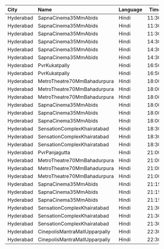 | City      | Name                          | Language |  Time | Type            | Price | Capacity | Booked |
| :-------- | :---------------------------- | :------- | ----: | :-------------- | ----: | -------: | -----: |
| Hyderabad | SapnaCinema35MmAbids          | Hindi    | 11:30 | Balcony         |  100₹ |      324 |    216 |
| Hyderabad | SapnaCinema35MmAbids          | Hindi    | 11:30 | Silver          |   70₹ |      228 |    164 |
| Hyderabad | SapnaCinema35MmAbids          | Hindi    | 11:30 | Bronze          |   50₹ |      144 |    144 |
| Hyderabad | SapnaCinema35MmAbids          | Hindi    | 14:30 | Balcony         |  100₹ |      324 |    217 |
| Hyderabad | SapnaCinema35MmAbids          | Hindi    | 14:30 | Silver          |   70₹ |      228 |    164 |
| Hyderabad | SapnaCinema35MmAbids          | Hindi    | 14:30 | Bronze          |   50₹ |      144 |    144 |
| Hyderabad | PvrKukatpally                 | Hindi    | 16:50 | Classic         |  150₹ |      135 |      3 |
| Hyderabad | PvrKukatpally                 | Hindi    | 16:50 | Recliner        |  250₹ |        9 |      1 |
| Hyderabad | MetroTheatre70MmBahadurpura   | Hindi    | 18:00 | Balcony         |  100₹ |      412 |    378 |
| Hyderabad | MetroTheatre70MmBahadurpura   | Hindi    | 18:00 | Silver          |   80₹ |      228 |    228 |
| Hyderabad | MetroTheatre70MmBahadurpura   | Hindi    | 18:00 | Bronze          |   40₹ |      144 |    144 |
| Hyderabad | SapnaCinema35MmAbids          | Hindi    | 18:00 | Balcony         |  100₹ |      324 |    216 |
| Hyderabad | SapnaCinema35MmAbids          | Hindi    | 18:00 | Silver          |   70₹ |      228 |    164 |
| Hyderabad | SapnaCinema35MmAbids          | Hindi    | 18:00 | Bronze          |   50₹ |      144 |    144 |
| Hyderabad | SensationComplexKhairatabad   | Hindi    | 18:30 | EcstasyClass    |  150₹ |      156 |     52 |
| Hyderabad | SensationComplexKhairatabad   | Hindi    | 18:30 | ColosseumClass  |  150₹ |      145 |     53 |
| Hyderabad | SensationComplexKhairatabad   | Hindi    | 18:30 | AscropolisClass |   80₹ |      189 |     51 |
| Hyderabad | PvrPanjagutta                 | Hindi    | 21:00 | Classic         |  150₹ |      141 |     13 |
| Hyderabad | MetroTheatre70MmBahadurpura   | Hindi    | 21:00 | Balcony         |  100₹ |      412 |    378 |
| Hyderabad | MetroTheatre70MmBahadurpura   | Hindi    | 21:00 | Silver          |   80₹ |      228 |    228 |
| Hyderabad | MetroTheatre70MmBahadurpura   | Hindi    | 21:00 | Bronze          |   40₹ |      144 |    144 |
| Hyderabad | SapnaCinema35MmAbids          | Hindi    | 21:15 | Balcony         |  100₹ |      324 |    216 |
| Hyderabad | SapnaCinema35MmAbids          | Hindi    | 21:15 | Silver          |   70₹ |      228 |    164 |
| Hyderabad | SapnaCinema35MmAbids          | Hindi    | 21:15 | Bronze          |   50₹ |      144 |    144 |
| Hyderabad | SensationComplexKhairatabad   | Hindi    | 21:30 | EcstasyClass    |  150₹ |      156 |     52 |
| Hyderabad | SensationComplexKhairatabad   | Hindi    | 21:30 | ColosseumClass  |  150₹ |      145 |     53 |
| Hyderabad | SensationComplexKhairatabad   | Hindi    | 21:30 | AscropolisClass |   80₹ |      189 |     51 |
| Hyderabad | CinepolisMantraMallUpparpally | Hindi    | 22:30 | Normal          |  150₹ |      155 |     32 |
| Hyderabad | CinepolisMantraMallUpparpally | Hindi    | 22:30 | Vip             |  250₹ |       10 |      5 |
